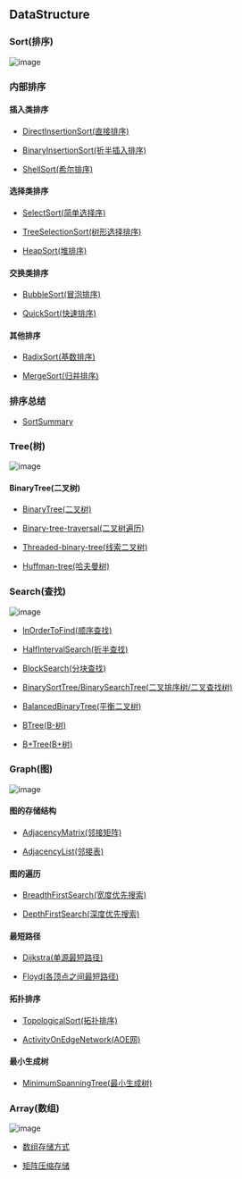 ## DataStructure### Sort(排序)![image](https://github.com/YC-L/Postgraduate-examination/blob/DataStructure/imgs/Sort.png)### 内部排序#### 插入类排序- [DirectInsertionSort(直接排序)](https://github.com/YC-L/Postgraduate-examination/blob/DataStructure/Sort(%E6%8E%92%E5%BA%8F)/Direct-insertion-sort.md)- [BinaryInsertionSort(折半插入排序)](https://github.com/YC-L/Postgraduate-examination/blob/DataStructure/Sort(%E6%8E%92%E5%BA%8F)/Binary-insertion-sort.md)- [ShellSort(希尔排序)](https://github.com/YC-L/Postgraduate-examination/blob/DataStructure/Sort(%E6%8E%92%E5%BA%8F)/Shell-sort.md)#### 选择类排序- [SelectSort(简单选择序)](https://github.com/YC-L/Postgraduate-examination/blob/DataStructure/Sort(%E6%8E%92%E5%BA%8F)/Select-sort.md)- [TreeSelectionSort(树形选择排序)](https://github.com/YC-L/Postgraduate-examination/blob/DataStructure/Sort(%E6%8E%92%E5%BA%8F)/Tree-selection-sort.md)- [HeapSort(堆排序)](https://github.com/YC-L/Postgraduate-examination/blob/DataStructure/Sort(%E6%8E%92%E5%BA%8F)/Heap-sort.md)#### 交换类排序- [BubbleSort(冒泡排序)](https://github.com/YC-L/Postgraduate-examination/blob/DataStructure/Sort(%E6%8E%92%E5%BA%8F)/Bubble-sort.md)- [QuickSort(快速排序)](https://github.com/YC-L/Postgraduate-examination/blob/DataStructure/Sort(%E6%8E%92%E5%BA%8F)/Quick-sort.md)#### 其他排序- [RadixSort(基数排序)](https://github.com/YC-L/Postgraduate-examination/blob/DataStructure/Sort(%E6%8E%92%E5%BA%8F)/Radix-sort.md)- [MergeSort(归并排序)](https://github.com/YC-L/Postgraduate-examination/blob/DataStructure/Sort(%E6%8E%92%E5%BA%8F)/Merge-sort.md)### 排序总结- [SortSummary](https://github.com/YC-L/Postgraduate-examination/blob/DataStructure/Sort(%E6%8E%92%E5%BA%8F)/Summary.md)### Tree(树)![image](https://github.com/YC-L/Postgraduate-examination/blob/DataStructure/imgs/Tree.png)#### BinaryTree(二叉树)- [BinaryTree(二叉树)](https://github.com/YC-L/Postgraduate-examination/blob/DataStructure/Tree%26Binary-Tree(%E6%A0%91%E4%B8%8E%E4%BA%8C%E5%8F%89%E6%A0%91)/Binary-tree.md)- [Binary-tree-traversal(二叉树遍历)](https://github.com/YC-L/Postgraduate-examination/blob/DataStructure/Tree%26Binary-Tree(%E6%A0%91%E4%B8%8E%E4%BA%8C%E5%8F%89%E6%A0%91)/Binary-tree-traversal.md)- [Threaded-binary-tree(线索二叉树)](https://github.com/YC-L/Postgraduate-examination/blob/DataStructure/Tree%26Binary-Tree(%E6%A0%91%E4%B8%8E%E4%BA%8C%E5%8F%89%E6%A0%91)/Threaded-binary-tree.md)- [Huffman-tree(哈夫曼树)](https://github.com/YC-L/Postgraduate-examination/blob/DataStructure/Tree%26Binary-Tree(%E6%A0%91%E4%B8%8E%E4%BA%8C%E5%8F%89%E6%A0%91)/Huffman-tree.md)### Search(查找)![image](https://github.com/YC-L/Postgraduate-examination/blob/DataStructure/imgs/Search.png)- [InOrderToFind(顺序查找)](https://github.com/YC-L/Postgraduate-examination/blob/DataStructure/Search(%E6%9F%A5%E6%89%BE)/In-order-to-find.md)- [HalfIntervalSearch(折半查找)](https://github.com/YC-L/Postgraduate-examination/blob/DataStructure/Search(%E6%9F%A5%E6%89%BE)/Half-interval-search.md)- [BlockSearch(分块查找)](https://github.com/YC-L/Postgraduate-examination/blob/DataStructure/Search(%E6%9F%A5%E6%89%BE)/Block-search.md)- [BinarySortTree/BinarySearchTree(二叉排序树/二叉查找树)](https://github.com/YC-L/Postgraduate-examination/blob/DataStructure/Search(%E6%9F%A5%E6%89%BE)/Binary-sort-tree.md)- [BalancedBinaryTree(平衡二叉树)](https://github.com/YC-L/Postgraduate-examination/blob/DataStructure/Search(%E6%9F%A5%E6%89%BE)/Balanced-binary-tree.md)- [BTree(B-树)](https://github.com/YC-L/Postgraduate-examination/blob/DataStructure/Search(%E6%9F%A5%E6%89%BE)/B-tree.md)- [B+Tree(B+树)](https://github.com/YC-L/Postgraduate-examination/blob/DataStructure/Search(%E6%9F%A5%E6%89%BE)/B+-tree.md)### Graph(图)![image](https://github.com/YC-L/Postgraduate-examination/blob/DataStructure/imgs/Graph.png)#### 图的存储结构- [AdjacencyMatrix(邻接矩阵)](https://github.com/YC-L/Postgraduate-examination/blob/DataStructure/Graph(%E5%9B%BE)/Adjacency-matrix.md)- [AdjacencyList(邻接表)](https://github.com/YC-L/Postgraduate-examination/blob/DataStructure/Graph(%E5%9B%BE)/Adjacency-list.md)#### 图的遍历- [BreadthFirstSearch(宽度优先搜索)](https://github.com/YC-L/Postgraduate-examination/blob/DataStructure/Graph(%E5%9B%BE)/Breadth-first-search.md)- [DepthFirstSearch(深度优先搜索)](https://github.com/YC-L/Postgraduate-examination/blob/DataStructure/Graph(%E5%9B%BE)/Depth-first-search.md)#### 最短路径- [Dijkstra(单源最短路径)](https://github.com/YC-L/Postgraduate-examination/blob/DataStructure/Graph(%E5%9B%BE)/Dijkstra.md)- [Floyd(各顶点之间最短路径)](https://github.com/YC-L/Postgraduate-examination/blob/DataStructure/Graph(%E5%9B%BE)/Floyd.md)#### 拓扑排序- [TopologicalSort(拓扑排序)](https://github.com/YC-L/Postgraduate-examination/blob/DataStructure/Graph(%E5%9B%BE)/Topological-sort.md)- [ActivityOnEdgeNetwork(AOE网)](https://github.com/YC-L/Postgraduate-examination/blob/DataStructure/Graph(%E5%9B%BE)/Activity-on-edge-network.md)#### 最小生成树- [MinimumSpanningTree(最小生成树)](https://github.com/YC-L/Postgraduate-examination/blob/DataStructure/Graph(%E5%9B%BE)/Minimum-spanning-tree.md)### Array(数组)![image](https://github.com/YC-L/Postgraduate-examination/blob/DataStructure/imgs/Array.png)- [数组存储方式](https://github.com/YC-L/Postgraduate-examination/blob/DataStructure/Array(%E6%95%B0%E7%BB%84)/Array.md)- [矩阵压缩存储](https://github.com/YC-L/Postgraduate-examination/blob/DataStructure/Array(%E6%95%B0%E7%BB%84)/Matrix-compressed-storage.md)